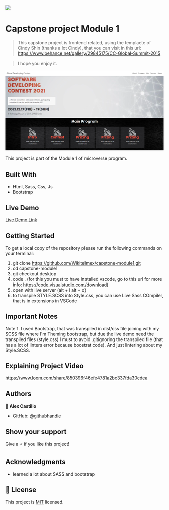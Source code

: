![](https://img.shields.io/badge/Microverse-blueviolet)

# Capstone project Module 1

> This capstone project is frontend related, using the templaete of Cindy Shin (thanks a lot Cindy), that you can visit in this url: https://www.behance.net/gallery/29845175/CC-Global-Summit-2015

> I hope you enjoy it.

![screenshot](./assets/screenshot.png)

This project is part of the Module 1 of microverse program.

## Built With

- Html, Sass, Css, Js
- Bootstrap

## Live Demo

[Live Demo Link](https://wikitelmex.github.io/capstone-module1/)

## Getting Started

To get a local copy of the repository please run the following commands on your terminal:

1. git clone https://github.com/Wikitelmex/capstone-module1.git
2. cd capstone-module1
3. git checkout desktop
4. code .   (for this you must to have installed vscode, go to this url for more info: https://code.visualstudio.com/download)
5. open with live server (alt + l alt + o)
6. to transpile STYLE.SCSS into Style.css, you can use Live Sass COmpiler, that is in extensions in VSCode

## Important Notes

Note 1. I used Bootstrap, that was transpiled in dist/css file joining with my SCSS file where I'm Theming bootstrap, but due the live demo need the transpiled files (style.css) I must to avoid  .gitignoring the transpiled file (that has a lot of linters error because boostrat code). And just lintering about my Style.SCSS.

## Explaining Project Video

https://www.loom.com/share/850396f46efe4781a2bc337fda30cdea

## Authors

👤 **Alex Castillo**

- GitHub: [@githubhandle](https://github.com/wikitelmex)


## Show your support

Give a ⭐️ if you like this project!

## Acknowledgments

- learned a lot about SASS and bootstrap

## 📝 License

This project is [MIT](./MIT.md) licensed.
